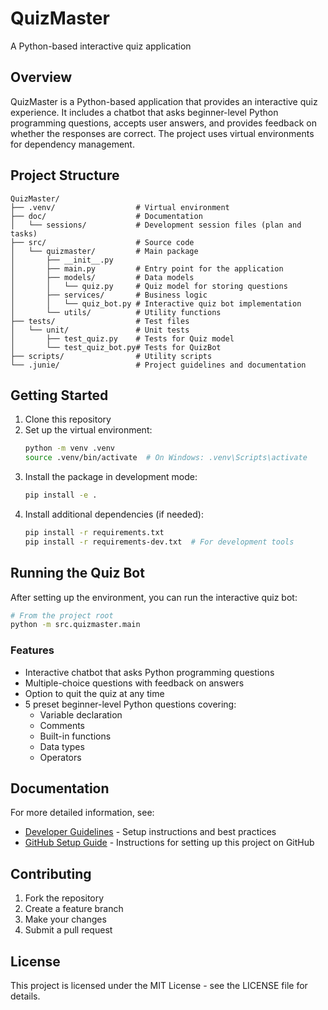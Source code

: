 # QuizMaster

A Python-based interactive quiz application

## Overview

QuizMaster is a Python-based application that provides an interactive quiz experience. It includes a chatbot that asks beginner-level Python programming questions, accepts user answers, and provides feedback on whether the responses are correct. The project uses virtual environments for dependency management.

## Project Structure

```
QuizMaster/
├── .venv/                  # Virtual environment
├── doc/                    # Documentation
│   └── sessions/           # Development session files (plan and tasks)
├── src/                    # Source code
│   └── quizmaster/         # Main package
│       ├── __init__.py
│       ├── main.py         # Entry point for the application
│       ├── models/         # Data models
│       │   └── quiz.py     # Quiz model for storing questions
│       ├── services/       # Business logic
│       │   └── quiz_bot.py # Interactive quiz bot implementation
│       └── utils/          # Utility functions
├── tests/                  # Test files
│   └── unit/               # Unit tests
│       ├── test_quiz.py    # Tests for Quiz model
│       └── test_quiz_bot.py# Tests for QuizBot
├── scripts/                # Utility scripts
└── .junie/                 # Project guidelines and documentation
```

## Getting Started

1. Clone this repository
2. Set up the virtual environment:
   ```bash
   python -m venv .venv
   source .venv/bin/activate  # On Windows: .venv\Scripts\activate
   ```
3. Install the package in development mode:
   ```bash
   pip install -e .
   ```
4. Install additional dependencies (if needed):
   ```bash
   pip install -r requirements.txt
   pip install -r requirements-dev.txt  # For development tools
   ```

## Running the Quiz Bot

After setting up the environment, you can run the interactive quiz bot:

```bash
# From the project root
python -m src.quizmaster.main
```

### Features

- Interactive chatbot that asks Python programming questions
- Multiple-choice questions with feedback on answers
- Option to quit the quiz at any time
- 5 preset beginner-level Python questions covering:
  - Variable declaration
  - Comments
  - Built-in functions
  - Data types
  - Operators

## Documentation

For more detailed information, see:

- [Developer Guidelines](.junie/guidelines.md) - Setup instructions and best practices
- [GitHub Setup Guide](.junie/github_setup.md) - Instructions for setting up this project on GitHub

## Contributing

1. Fork the repository
2. Create a feature branch
3. Make your changes
4. Submit a pull request

## License

This project is licensed under the MIT License - see the LICENSE file for details.
